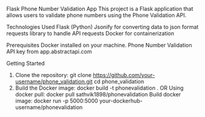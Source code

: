 Flask Phone Number Validation App
This project is a Flask application that allows users to validate phone numbers using the Phone Validation API.

Technologies Used
Flask (Python)
Jsonify for converting data to json format
requests library to handle API requests
Docker for containerization

Prerequisites
Docker installed on your machine.
Phone Number Validation API key from app.abstractapi.com

Getting Started
1. Clone the repository:
git clone https://github.com/your-username/phone_validation.git
cd phone_validation
2. Build the Docker image:
docker build -t phonevalidation . 
OR
Using docker pull:
docker pull sathvik1898/phonevalidation
Build docker image:
docker run -p 5000:5000 your-dockerhub-username/phonevalidation
